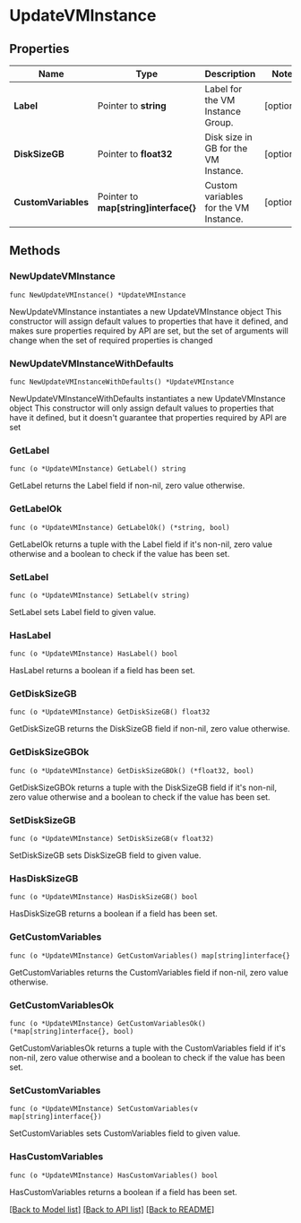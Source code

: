 # UpdateVMInstance

## Properties

Name | Type | Description | Notes
------------ | ------------- | ------------- | -------------
**Label** | Pointer to **string** | Label for the VM Instance Group. | [optional] 
**DiskSizeGB** | Pointer to **float32** | Disk size in GB for the VM Instance. | [optional] 
**CustomVariables** | Pointer to **map[string]interface{}** | Custom variables for the VM Instance. | [optional] 

## Methods

### NewUpdateVMInstance

`func NewUpdateVMInstance() *UpdateVMInstance`

NewUpdateVMInstance instantiates a new UpdateVMInstance object
This constructor will assign default values to properties that have it defined,
and makes sure properties required by API are set, but the set of arguments
will change when the set of required properties is changed

### NewUpdateVMInstanceWithDefaults

`func NewUpdateVMInstanceWithDefaults() *UpdateVMInstance`

NewUpdateVMInstanceWithDefaults instantiates a new UpdateVMInstance object
This constructor will only assign default values to properties that have it defined,
but it doesn't guarantee that properties required by API are set

### GetLabel

`func (o *UpdateVMInstance) GetLabel() string`

GetLabel returns the Label field if non-nil, zero value otherwise.

### GetLabelOk

`func (o *UpdateVMInstance) GetLabelOk() (*string, bool)`

GetLabelOk returns a tuple with the Label field if it's non-nil, zero value otherwise
and a boolean to check if the value has been set.

### SetLabel

`func (o *UpdateVMInstance) SetLabel(v string)`

SetLabel sets Label field to given value.

### HasLabel

`func (o *UpdateVMInstance) HasLabel() bool`

HasLabel returns a boolean if a field has been set.

### GetDiskSizeGB

`func (o *UpdateVMInstance) GetDiskSizeGB() float32`

GetDiskSizeGB returns the DiskSizeGB field if non-nil, zero value otherwise.

### GetDiskSizeGBOk

`func (o *UpdateVMInstance) GetDiskSizeGBOk() (*float32, bool)`

GetDiskSizeGBOk returns a tuple with the DiskSizeGB field if it's non-nil, zero value otherwise
and a boolean to check if the value has been set.

### SetDiskSizeGB

`func (o *UpdateVMInstance) SetDiskSizeGB(v float32)`

SetDiskSizeGB sets DiskSizeGB field to given value.

### HasDiskSizeGB

`func (o *UpdateVMInstance) HasDiskSizeGB() bool`

HasDiskSizeGB returns a boolean if a field has been set.

### GetCustomVariables

`func (o *UpdateVMInstance) GetCustomVariables() map[string]interface{}`

GetCustomVariables returns the CustomVariables field if non-nil, zero value otherwise.

### GetCustomVariablesOk

`func (o *UpdateVMInstance) GetCustomVariablesOk() (*map[string]interface{}, bool)`

GetCustomVariablesOk returns a tuple with the CustomVariables field if it's non-nil, zero value otherwise
and a boolean to check if the value has been set.

### SetCustomVariables

`func (o *UpdateVMInstance) SetCustomVariables(v map[string]interface{})`

SetCustomVariables sets CustomVariables field to given value.

### HasCustomVariables

`func (o *UpdateVMInstance) HasCustomVariables() bool`

HasCustomVariables returns a boolean if a field has been set.


[[Back to Model list]](../README.md#documentation-for-models) [[Back to API list]](../README.md#documentation-for-api-endpoints) [[Back to README]](../README.md)


